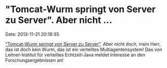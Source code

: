 \"Tomcat-Wurm springt von Server zu Server\". Aber nicht \...
=============================================================

Date: 2013-11-21 20:18:35

[\"Tomcat-Wurm springt von Server zu
Server\"](http://www.heise.de/-2051469). Aber nicht doch, mein Herr, das
ist doch kein Wurm, das ist ein verteiltes Multiagentensystem! Das von
Leitner-Institut für verteiltes Echtzeit-Java meldet Interesse an den
Forschungsergebnissen an!
